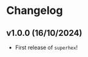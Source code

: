 # Changelog

<!--next-version-placeholder-->

## v1.0.0 (16/10/2024)

- First release of `superhex`!
